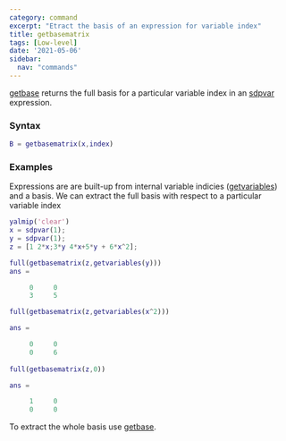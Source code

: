 ```yaml
---
category: command
excerpt: "Etract the basis of an expression for variable index"
title: getbasematrix
tags: [Low-level]
date: '2021-05-06'
sidebar:
  nav: "commands"
---
```


[getbase](/command/getbasematrix) returns the full basis for a particular variable index in an [sdpvar](/command/sdpvar) expression.

### Syntax

````matlab
B = getbasematrix(x,index)
````

### Examples

Expressions are are built-up from internal variable indicies ([getvariables](/command/getvariables)) and a basis. We can extract the full basis with respect to a particular variable index

````matlab
yalmip('clear')
x = sdpvar(1);
y = sdpvar(1);
z = [1 2*x;3*y 4*x+5*y + 6*x^2];

full(getbasematrix(z,getvariables(y)))
ans =

     0     0
     3     5

full(getbasematrix(z,getvariables(x^2)))

ans =

     0     0
     0     6
     
full(getbasematrix(z,0))     

ans =

     1     0
     0     0
````

To extract the whole basis use [getbase](/command/getbase).
